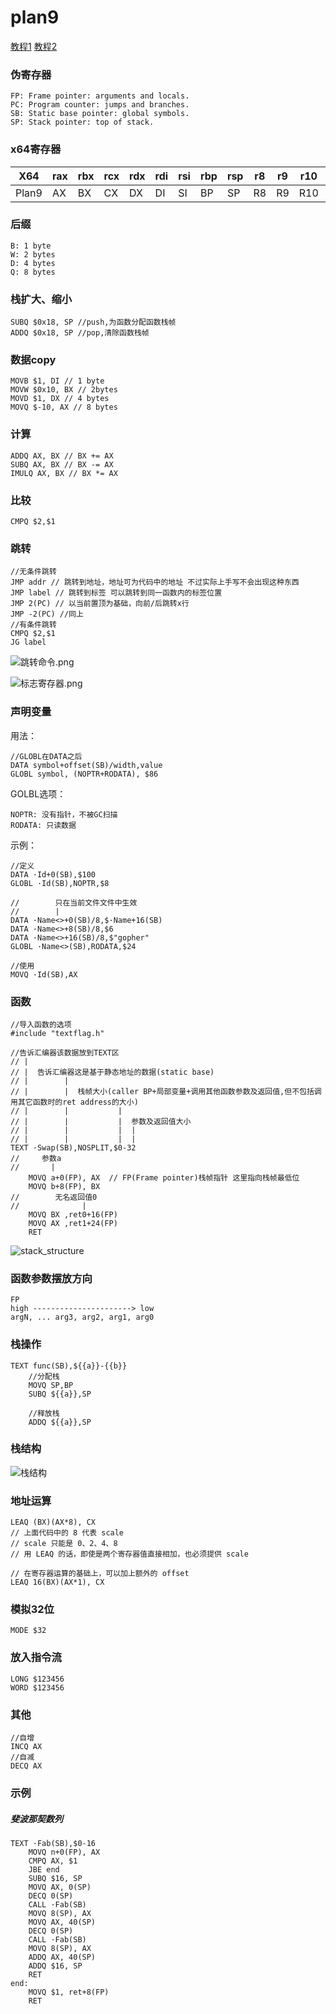 # plan9

[教程1](https://xargin.com/plan9-assembly/)
[教程2](https://github.com/cch123/golang-notes/blob/master/assembly.md)

### 伪寄存器

```text
FP: Frame pointer: arguments and locals.
PC: Program counter: jumps and branches.
SB: Static base pointer: global symbols.
SP: Stack pointer: top of stack.
```

### x64寄存器

| X64   | rax | rbx | rcx | rdx | rdi | rsi | rbp | rsp | r8  | r9  | r10 | r11 | r12 | r13 | r14 | rip |
|-------|-----|-----|-----|-----|-----|-----|-----|-----|-----|-----|-----|-----|-----|-----|-----|-----|
| Plan9 | AX  | BX  | CX  | DX  | DI  | SI  | BP  | SP  | R8  | R9  | R10 | R11 | R12 | R13 | R14 | PC  |

### 后缀

```text
B: 1 byte
W: 2 bytes
D: 4 bytes
Q: 8 bytes
```

### 栈扩大、缩小

```plan9_x86
SUBQ $0x18, SP //push,为函数分配函数栈帧
ADDQ $0x18, SP //pop,清除函数栈帧
```

### 数据copy

```plan9_x86
MOVB $1, DI // 1 byte
MOVW $0x10, BX // 2bytes
MOVD $1, DX // 4 bytes
MOVQ $-10, AX // 8 bytes
```

### 计算

```plan9_x86
ADDQ AX, BX // BX += AX
SUBQ AX, BX // BX -= AX
IMULQ AX, BX // BX *= AX
```

### 比较

```plan9_x86
CMPQ $2,$1
```

### 跳转

```plan9_x86
//无条件跳转
JMP addr // 跳转到地址，地址可为代码中的地址 不过实际上手写不会出现这种东西
JMP label // 跳转到标签 可以跳转到同一函数内的标签位置
JMP 2(PC) // 以当前置顶为基础，向前/后跳转x行
JMP -2(PC) //同上
//有条件跳转
CMPQ $2,$1
JG label
```

![跳转命令.png](jump.png)

![标志寄存器.png](flag_register.png)

### 声明变量

用法：

```plan9_x86
//GLOBL在DATA之后
DATA symbol+offset(SB)/width,value
GLOBL symbol, (NOPTR+RODATA), $86
```

GOLBL选项：

```text
NOPTR: 没有指针，不被GC扫描
RODATA: 只读数据
```

示例：

```plan9_x86
//定义
DATA ·Id+0(SB),$100
GLOBL ·Id(SB),NOPTR,$8

//        只在当前文件文件中生效
//        |
DATA ·Name<>+0(SB)/8,$·Name+16(SB)
DATA ·Name<>+8(SB)/8,$6
DATA ·Name<>+16(SB)/8,$"gopher"
GLOBL ·Name<>(SB),RODATA,$24

//使用
MOVQ ·Id(SB),AX
```

### 函数

```plan9_x86
//导入函数的选项
#include "textflag.h"

//告诉汇编器该数据放到TEXT区
// |
// |  告诉汇编器这是基于静态地址的数据(static base)
// |        |
// |        |  栈帧大小(caller BP+局部变量+调用其他函数参数及返回值,但不包括调用其它函数时的ret address的大小)
// |        |           |
// |        |           |  参数及返回值大小
// |        |           |  |
// |        |           |  |
TEXT ·Swap(SB),NOSPLIT,$0-32
//     参数a
//       |
    MOVQ a+0(FP), AX  // FP(Frame pointer)栈帧指针 这里指向栈帧最低位
    MOVQ b+8(FP), BX
//        无名返回值0
//              |
    MOVQ BX ,ret0+16(FP)
    MOVQ AX ,ret1+24(FP)
    RET
```

![stack_structure](stack_structure.png)

### 函数参数摆放方向

```text
FP
high ----------------------> low
argN, ... arg3, arg2, arg1, arg0
```

### 栈操作

```plan9_x86
TEXT func(SB),${{a}}-{{b}}
    //分配栈
    MOVQ SP,BP
    SUBQ ${{a}},SP
    
    //释放栈
    ADDQ ${{a}},SP
```

### 栈结构

![栈结构](stack.png)

### 地址运算

```plan9_x86
LEAQ (BX)(AX*8), CX
// 上面代码中的 8 代表 scale
// scale 只能是 0、2、4、8
// 用 LEAQ 的话，即使是两个寄存器值直接相加，也必须提供 scale

// 在寄存器运算的基础上，可以加上额外的 offset
LEAQ 16(BX)(AX*1), CX
```

### 模拟32位

```plan9_x86
MODE $32
```

### 放入指令流

```plan9_x86
LONG $123456
WORD $123456
```

### 其他

```plan9_x86
//自增
INCQ AX
//自减
DECQ AX
```

### 示例

##### 斐波那契数列

```plan9_x86
TEXT ·Fab(SB),$0-16
    MOVQ n+0(FP), AX
    CMPQ AX, $1
    JBE end
    SUBQ $16, SP
    MOVQ AX, 0(SP)
    DECQ 0(SP)
    CALL ·Fab(SB)
    MOVQ 8(SP), AX
    MOVQ AX, 40(SP)
    DECQ 0(SP)
    CALL ·Fab(SB)
    MOVQ 8(SP), AX
    ADDQ AX, 40(SP)
    ADDQ $16, SP
    RET
end:
    MOVQ $1, ret+8(FP)
    RET
```
